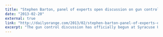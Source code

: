 ```yaml
---
title: "Stephen Barton, panel of experts open discussion on gun control"
date: "2013-02-20"
external: true
link: "http://dailyorange.com/2013/02/stephen-barton-panel-of-experts-open-discussion-on-gun-control/"
excerpt: "The gun control discussion has officially begun at Syracuse University, with the 'Guns and America: Joining the Conversation' event."
---
```

